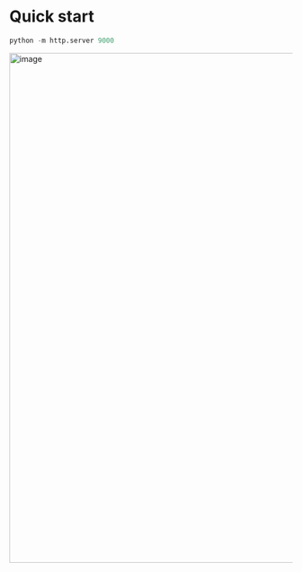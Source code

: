 # Quick start

```python
python -m http.server 9000
```
<img width="907" alt="image" src="https://github.com/lyuyues/vis_hci_researcher/assets/17273646/879f0f71-0059-40c5-9cd3-1d6f5e2246c2">
